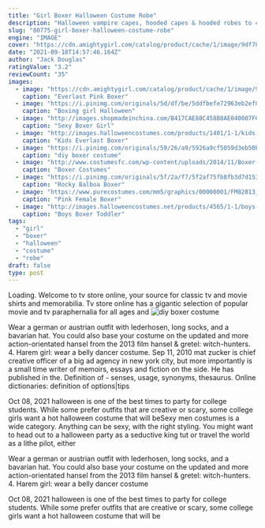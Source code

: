 ```yaml
---
title: "Girl Boxer Halloween Costume Robe"
description: "Halloween vampire capes, hooded capes & hooded robes to complete your character. Without your full-length vampire cape, your vampire pose falls flat  gone is the dark air of menace when you hide"
slug: "80775-girl-boxer-halloween-costume-robe"
engine: "IMAGE"
cover: "https://cdn.amightygirl.com/catalog/product/cache/1/image/9df78eab33525d08d6e5fb8d27136e95/b/o/boxergirl.jpg"
date: "2021-09-18T14:57:46.164Z"
author: "Jack Douglas"
ratingValue: "3.2"
reviewCount: "35"
images:
  - image: "https://cdn.amightygirl.com/catalog/product/cache/1/image/9df78eab33525d08d6e5fb8d27136e95/b/o/boxergirl.jpg"
    caption: "Everlast Pink Boxer"
  - image: "https://i.pinimg.com/originals/5d/df/be/5ddfbefe72963eb2ef02282f7ea4db76.jpg"
    caption: "Boxing girl Halloween"
  - image: "http://images.shopmadeinchina.com/B417CAE80C458B8AE040007F01004911/290/9890290_5/Sexy-Boxer-Girl-Fighter-Costume-Halloween-Cosplay_9890290_5.bak.jpg"
    caption: "Sexy Boxer Girl"
  - image: "http://images.halloweencostumes.com/products/1401/1-1/kids-everlast-boxer-costume.jpg"
    caption: "Kids Everlast Boxer"
  - image: "https://i.pinimg.com/originals/59/26/a9/5926a9cf5059d3eb50b7c6996d59a6e9.jpg"
    caption: "diy boxer costume"
  - image: "http://www.costumesfc.com/wp-content/uploads/2014/11/Boxer-Costume-Women.jpg"
    caption: "Boxer Costumes"
  - image: "https://i.pinimg.com/originals/5f/2a/f7/5f2af75fb8fb3d7d15369c06b6d435c5.png"
    caption: "Rocky Balboa Boxer"
  - image: "https://www.purecostumes.com/mm5/graphics/00000001/FM82813_full_1.jpg"
    caption: "Pink Female Boxer"
  - image: "http://images.halloweencostumes.net/products/4565/1-1/boys-boxer-toddler-costume.jpg"
    caption: "Boys Boxer Toddler"
tags:
  - "girl"
  - "boxer"
  - "halloween"
  - "costume"
  - "robe"
draft: false
type: post
---
```


Loading. Welcome to tv store online, your source for classic tv and movie shirts and memorabilia. Tv store online has a gigantic selection of popular movie and tv paraphernalia for all ages and
![diy boxer costume](https://i.pinimg.com/originals/59/26/a9/5926a9cf5059d3eb50b7c6996d59a6e9.jpg "diy boxer costume")

Wear a german or austrian outfit with lederhosen, long socks, and a bavarian hat. You could also base your costume on the updated and more action-orientated hansel from the 2013 film hansel &amp; gretel: witch-hunters. 4. Harem girl: wear a belly dancer costume. Sep 11, 2010 mat zucker is chief creative officer of a big ad agency in new york city, but more importantly is a small time writer of memoirs, essays and fiction on the side. He has published in the. Definition of - senses, usage, synonyms, thesaurus. Online dictionaries: definition of options|tips
<!--inArticleAds-->

<!--galleryOne-->

Oct 08, 2021 halloween is one of the best times to party for college students. While some prefer outfits that are creative or scary, some college girls want a hot halloween costume that will beSexy men costumes is a wide category. Anything can be sexy, with the right styling. You might want to head out to a halloween party as a seductive king tut or travel the world as a lithe pilot, either
<!--inArticleAds-->

<!--galleryTwo-->

Wear a german or austrian outfit with lederhosen, long socks, and a bavarian hat. You could also base your costume on the updated and more action-orientated hansel from the 2013 film hansel & gretel: witch-hunters. 4. Harem girl: wear a belly dancer costume
<!--galleryThree-->

Oct 08, 2021 halloween is one of the best times to party for college students. While some prefer outfits that are creative or scary, some college girls want a hot halloween costume that will be